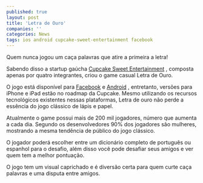 ```yaml
---
published: true
layout: post
title: 'Letra de Ouro'
companies: ''
categories: News
tags: ios android cupcake-sweet-entertainment facebook
---
```

Quem nunca jogou um caça palavras que atire a primeira a letra!

Sabendo disso a startup gaúcha <a href="http://www.cupcakese.com">Cupcake Sweet Entertainment</a>
, composta apenas por quatro integrantes, criou o game casual Letra de Ouro.

O jogo está disponível para <a href="http://apps.facebook.com/letradeouro">Facebook</a>
 e <a href="https://play.google.com/store/apps/details?id=air.letradeouro">Android</a>
, entretanto, versões para iPhone e iPad estão no roadmap da Cupcake. Mesmo utilizando os recursos tecnológicos existentes nessas plataformas, Letra de ouro não perde a essência do jogo clássico de lápis e papel.




Atualmente o game possui mais de 200 mil jogadores, número que aumenta a cada dia. Segundo os desenvolvedores 90% dos jogadores são mulheres, mostrando a mesma tendência de público do jogo clássico.

O jogador poderá escolher entre um dicionário completo de português ou espanhol para o desafio, além disso você pode desafiar seus amigos e ver quem tem a melhor pontuação.




O jogo tem um visual caprichado e é diversão certa para quem curte caça palavras e uma disputa entre amigos.
